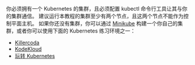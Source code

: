 <!--
You need to have a Kubernetes cluster, and the kubectl command-line tool must
be configured to communicate with your cluster. It is recommended to run this tutorial on a cluster with at least two nodes that are not acting as control plane hosts. If you do not already have a
cluster, you can create one by using
[minikube](https://minikube.sigs.k8s.io/docs/tutorials/multi_node/)
or you can use one of these Kubernetes playgrounds:
-->
你必须拥有一个 Kubernetes 的集群，且必须配置 kubectl 命令行工具让其与你的集群通信。
建议运行本教程的集群至少有两个节点，且这两个节点不能作为控制平面主机。
如果你还没有集群，你可以通过 [Minikube](https://minikube.sigs.k8s.io/docs/tutorials/multi_node/)
构建一个你自己的集群，或者你可以使用下面的 Kubernetes 练习环境之一：

<!--
* [Killercoda](https://killercoda.com/playgrounds/scenario/kubernetes)
* [KodeKloud](https://kodekloud.com/public-playgrounds)
* [Play with Kubernetes](https://labs.play-with-k8s.com/)
-->
* [Killercoda](https://killercoda.com/playgrounds/scenario/kubernetes)
* [KodeKloud](https://kodekloud.com/public-playgrounds)
* [玩转 Kubernetes](https://labs.play-with-k8s.com/)
